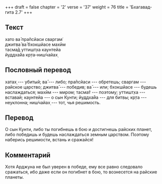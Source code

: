 +++
draft = false
chapter = '2'
verse = '37'
weight = 76
title = 'Бхагавад-гита 2.7'
+++
## Текст

хато ва̄ пра̄псйаси сваргам̇  
джитва̄ ва̄ бхокшйасе махӣм  
тасма̄д уттишт̣ха каунтейа  
йуддха̄йа кр̣та-ниш́чайах̣

## Пословный перевод

хатах̣ --- убитый; ва̄ --- либо; пра̄псйаси --- обретешь; сваргам ---
райское царство; джитва̄ --- победив; ва̄ --- или; бхокшйасе --- будешь
наслаждаться; махӣм --- миром; тасма̄т --- поэтому; уттишт̣ха --- вставай;
каунтейа --- о сын Кунти; йуддха̄йа --- для битвы; кр̣та --- неуклонна;
ниш́чайах̣ --- тот, чья решимость.

## Перевод

О сын Кунти, либо ты погибнешь в бою и достигнешь райских планет, либо
победишь и будешь наслаждаться земным царством. Поэтому наберись
решимости, встань и сражайся!

## Комментарий

Хотя Арджуна не был уверен в победе, ему все равно следовало сражаться,
ибо даже если он погибнет в бою, то вознесется на райские планеты.
